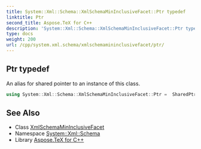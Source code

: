 ```yaml
---
title: System::Xml::Schema::XmlSchemaMinInclusiveFacet::Ptr typedef
linktitle: Ptr
second_title: Aspose.TeX for C++
description: 'System::Xml::Schema::XmlSchemaMinInclusiveFacet::Ptr typedef. An alias for shared pointer to an instance of this class in C++.'
type: docs
weight: 200
url: /cpp/system.xml.schema/xmlschemamininclusivefacet/ptr/
---
```

## Ptr typedef


An alias for shared pointer to an instance of this class.

```cpp
using System::Xml::Schema::XmlSchemaMinInclusiveFacet::Ptr =  SharedPtr<XmlSchemaMinInclusiveFacet>
```

## See Also

* Class [XmlSchemaMinInclusiveFacet](../)
* Namespace [System::Xml::Schema](../../)
* Library [Aspose.TeX for C++](../../../)
